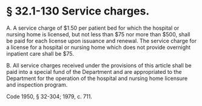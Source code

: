 # § 32.1-130 Service charges.

<p>A. A service charge of $1.50 per patient bed for which the hospital or nursing home is licensed, but not less than $75 nor more than $500, shall be paid for each license upon issuance and renewal. The service charge for a license for a hospital or nursing home which does not provide overnight inpatient care shall be $75.</p><p>B. All service charges received under the provisions of this article shall be paid into a special fund of the Department and are appropriated to the Department for the operation of the hospital and nursing home licensure and inspection program.</p><p>Code 1950, § 32-304; 1979, c. 711.</p>